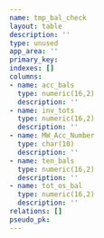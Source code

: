```yaml
---
name: tmp_bal_check
layout: table
description: ''
type: unused
app_area: ''
primary_key: 
indexes: []
columns:
- name: acc_bals
  type: numeric(16,2)
  description: ''
- name: inv_tots
  type: numeric(16,2)
  description: ''
- name: MW_Acc_Number
  type: char(10)
  description: ''
- name: ten_bals
  type: numeric(16,2)
  description: ''
- name: tot_os_bal
  type: numeric(16,2)
  description: ''
relations: []
pseudo_pk: 
---
```


